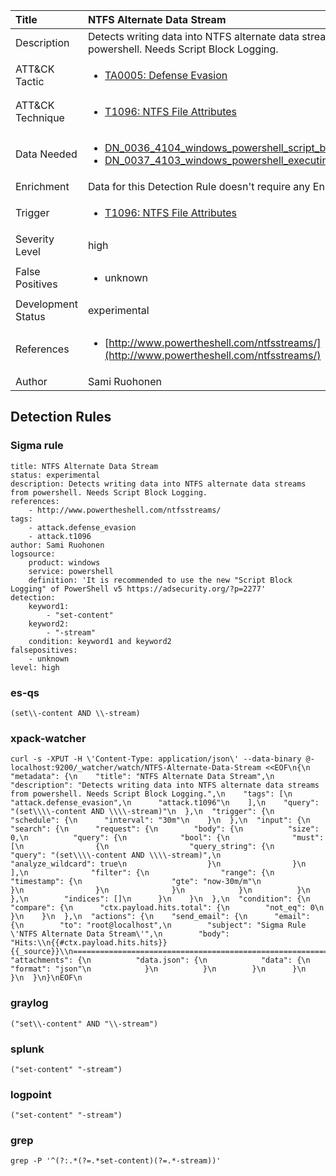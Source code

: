 | Title                | NTFS Alternate Data Stream                                                                                                                                                 |
|:---------------------|:------------------------------------------------------------------------------------------------------------------------------------------------------------|
| Description          | Detects writing data into NTFS alternate data streams from powershell. Needs Script Block Logging.                                                                                                                                           |
| ATT&amp;CK Tactic    |  <ul><li>[TA0005: Defense Evasion](https://attack.mitre.org/tactics/TA0005)</li></ul>  |
| ATT&amp;CK Technique | <ul><li>[T1096: NTFS File Attributes](https://attack.mitre.org/techniques/T1096)</li></ul>  |
| Data Needed          | <ul><li>[DN_0036_4104_windows_powershell_script_block](../Data_Needed/DN_0036_4104_windows_powershell_script_block.md)</li><li>[DN_0037_4103_windows_powershell_executing_pipeline](../Data_Needed/DN_0037_4103_windows_powershell_executing_pipeline.md)</li></ul>  |
| Enrichment           |  Data for this Detection Rule doesn't require any Enrichments.  |
| Trigger              | <ul><li>[T1096: NTFS File Attributes](../Triggers/T1096.md)</li></ul>  |
| Severity Level       | high |
| False Positives      | <ul><li>unknown</li></ul>  |
| Development Status   | experimental |
| References           | <ul><li>[http://www.powertheshell.com/ntfsstreams/](http://www.powertheshell.com/ntfsstreams/)</li></ul>  |
| Author               | Sami Ruohonen |


## Detection Rules

### Sigma rule

```
title: NTFS Alternate Data Stream
status: experimental
description: Detects writing data into NTFS alternate data streams from powershell. Needs Script Block Logging.
references:
    - http://www.powertheshell.com/ntfsstreams/
tags:
    - attack.defense_evasion
    - attack.t1096
author: Sami Ruohonen
logsource:
    product: windows
    service: powershell
    definition: 'It is recommended to use the new "Script Block Logging" of PowerShell v5 https://adsecurity.org/?p=2277'
detection:
    keyword1:
        - "set-content"
    keyword2:
        - "-stream"
    condition: keyword1 and keyword2
falsepositives:
    - unknown
level: high

```





### es-qs
    
```
(set\\-content AND \\-stream)
```


### xpack-watcher
    
```
curl -s -XPUT -H \'Content-Type: application/json\' --data-binary @- localhost:9200/_watcher/watch/NTFS-Alternate-Data-Stream <<EOF\n{\n  "metadata": {\n    "title": "NTFS Alternate Data Stream",\n    "description": "Detects writing data into NTFS alternate data streams from powershell. Needs Script Block Logging.",\n    "tags": [\n      "attack.defense_evasion",\n      "attack.t1096"\n    ],\n    "query": "(set\\\\-content AND \\\\-stream)"\n  },\n  "trigger": {\n    "schedule": {\n      "interval": "30m"\n    }\n  },\n  "input": {\n    "search": {\n      "request": {\n        "body": {\n          "size": 0,\n          "query": {\n            "bool": {\n              "must": [\n                {\n                  "query_string": {\n                    "query": "(set\\\\-content AND \\\\-stream)",\n                    "analyze_wildcard": true\n                  }\n                }\n              ],\n              "filter": {\n                "range": {\n                  "timestamp": {\n                    "gte": "now-30m/m"\n                  }\n                }\n              }\n            }\n          }\n        },\n        "indices": []\n      }\n    }\n  },\n  "condition": {\n    "compare": {\n      "ctx.payload.hits.total": {\n        "not_eq": 0\n      }\n    }\n  },\n  "actions": {\n    "send_email": {\n      "email": {\n        "to": "root@localhost",\n        "subject": "Sigma Rule \'NTFS Alternate Data Stream\'",\n        "body": "Hits:\\n{{#ctx.payload.hits.hits}}{{_source}}\\n================================================================================\\n{{/ctx.payload.hits.hits}}",\n        "attachments": {\n          "data.json": {\n            "data": {\n              "format": "json"\n            }\n          }\n        }\n      }\n    }\n  }\n}\nEOF\n
```


### graylog
    
```
("set\\-content" AND "\\-stream")
```


### splunk
    
```
("set-content" "-stream")
```


### logpoint
    
```
("set-content" "-stream")
```


### grep
    
```
grep -P '^(?:.*(?=.*set-content)(?=.*-stream))'
```



